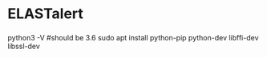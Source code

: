 ###
# ELASTalert
###
python3 -V #should be 3.6
sudo apt install python-pip python-dev libffi-dev libssl-dev

